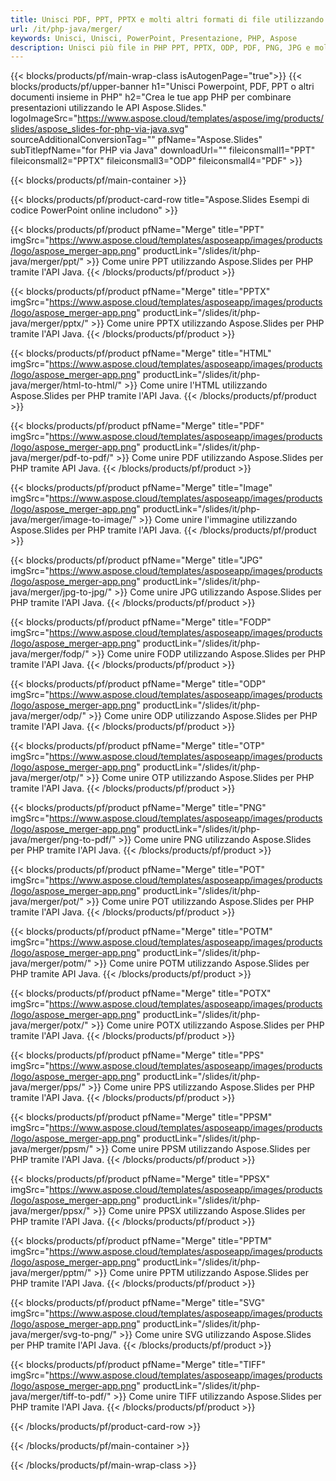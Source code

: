 ```yaml
---
title: Unisci PDF, PPT, PPTX e molti altri formati di file utilizzando PHP
url: /it/php-java/merger/
keywords: Unisci, Unisci, PowerPoint, Presentazione, PHP, Aspose
description: Unisci più file in PHP PPT, PPTX, ODP, PDF, PNG, JPG e molti altri.
---
```


{{< blocks/products/pf/main-wrap-class isAutogenPage="true">}}
{{< blocks/products/pf/upper-banner h1="Unisci Powerpoint, PDF, PPT o altri documenti insieme in PHP" h2="Crea le tue app PHP per combinare presentazioni utilizzando le API Aspose.Slides." logoImageSrc="https://www.aspose.cloud/templates/aspose/img/products/slides/aspose_slides-for-php-via-java.svg" sourceAdditionalConversionTag="" pfName="Aspose.Slides" subTitlepfName="for PHP via Java" downloadUrl="" fileiconsmall1="PPT" fileiconsmall2="PPTX" fileiconsmall3="ODP" fileiconsmall4="PDF" >}}

{{< blocks/products/pf/main-container >}}

{{< blocks/products/pf/product-card-row title="Aspose.Slides Esempi di codice PowerPoint online includono" >}}

{{< blocks/products/pf/product pfName="Merge" title="PPT" imgSrc="https://www.aspose.cloud/templates/asposeapp/images/products/logo/aspose_merger-app.png" productLink="/slides/it/php-java/merger/ppt/" >}}
Come unire PPT utilizzando Aspose.Slides per PHP tramite l'API Java.
{{< /blocks/products/pf/product >}}

{{< blocks/products/pf/product pfName="Merge" title="PPTX" imgSrc="https://www.aspose.cloud/templates/asposeapp/images/products/logo/aspose_merger-app.png" productLink="/slides/it/php-java/merger/pptx/" >}}
Come unire PPTX utilizzando Aspose.Slides per PHP tramite l'API Java.
{{< /blocks/products/pf/product >}}

{{< blocks/products/pf/product pfName="Merge" title="HTML" imgSrc="https://www.aspose.cloud/templates/asposeapp/images/products/logo/aspose_merger-app.png" productLink="/slides/it/php-java/merger/html-to-html/" >}}
Come unire l'HTML utilizzando Aspose.Slides per PHP tramite l'API Java.
{{< /blocks/products/pf/product >}}

{{< blocks/products/pf/product pfName="Merge" title="PDF" imgSrc="https://www.aspose.cloud/templates/asposeapp/images/products/logo/aspose_merger-app.png" productLink="/slides/it/php-java/merger/pdf-to-pdf/" >}}
Come unire PDF utilizzando Aspose.Slides per PHP tramite API Java.
{{< /blocks/products/pf/product >}}

{{< blocks/products/pf/product pfName="Merge" title="Image" imgSrc="https://www.aspose.cloud/templates/asposeapp/images/products/logo/aspose_merger-app.png" productLink="/slides/it/php-java/merger/image-to-image/" >}}
Come unire l'immagine utilizzando Aspose.Slides per PHP tramite l'API Java.
{{< /blocks/products/pf/product >}}

{{< blocks/products/pf/product pfName="Merge" title="JPG" imgSrc="https://www.aspose.cloud/templates/asposeapp/images/products/logo/aspose_merger-app.png" productLink="/slides/it/php-java/merger/jpg-to-jpg/" >}}
Come unire JPG utilizzando Aspose.Slides per PHP tramite l'API Java.
{{< /blocks/products/pf/product >}}

{{< blocks/products/pf/product pfName="Merge" title="FODP" imgSrc="https://www.aspose.cloud/templates/asposeapp/images/products/logo/aspose_merger-app.png" productLink="/slides/it/php-java/merger/fodp/" >}}
Come unire FODP utilizzando Aspose.Slides per PHP tramite l'API Java.
{{< /blocks/products/pf/product >}}

{{< blocks/products/pf/product pfName="Merge" title="ODP" imgSrc="https://www.aspose.cloud/templates/asposeapp/images/products/logo/aspose_merger-app.png" productLink="/slides/it/php-java/merger/odp/" >}}
Come unire ODP utilizzando Aspose.Slides per PHP tramite l'API Java.
{{< /blocks/products/pf/product >}}

{{< blocks/products/pf/product pfName="Merge" title="OTP" imgSrc="https://www.aspose.cloud/templates/asposeapp/images/products/logo/aspose_merger-app.png" productLink="/slides/it/php-java/merger/otp/" >}}
Come unire OTP utilizzando Aspose.Slides per PHP tramite l'API Java.
{{< /blocks/products/pf/product >}}

{{< blocks/products/pf/product pfName="Merge" title="PNG" imgSrc="https://www.aspose.cloud/templates/asposeapp/images/products/logo/aspose_merger-app.png" productLink="/slides/it/php-java/merger/png-to-pdf/" >}}
Come unire PNG utilizzando Aspose.Slides per PHP tramite l'API Java.
{{< /blocks/products/pf/product >}}

{{< blocks/products/pf/product pfName="Merge" title="POT" imgSrc="https://www.aspose.cloud/templates/asposeapp/images/products/logo/aspose_merger-app.png" productLink="/slides/it/php-java/merger/pot/" >}}
Come unire POT utilizzando Aspose.Slides per PHP tramite l'API Java.
{{< /blocks/products/pf/product >}}

{{< blocks/products/pf/product pfName="Merge" title="POTM" imgSrc="https://www.aspose.cloud/templates/asposeapp/images/products/logo/aspose_merger-app.png" productLink="/slides/it/php-java/merger/potm/" >}}
Come unire POTM utilizzando Aspose.Slides per PHP tramite API Java.
{{< /blocks/products/pf/product >}}

{{< blocks/products/pf/product pfName="Merge" title="POTX" imgSrc="https://www.aspose.cloud/templates/asposeapp/images/products/logo/aspose_merger-app.png" productLink="/slides/it/php-java/merger/potx/" >}}
Come unire POTX utilizzando Aspose.Slides per PHP tramite l'API Java.
{{< /blocks/products/pf/product >}}

{{< blocks/products/pf/product pfName="Merge" title="PPS" imgSrc="https://www.aspose.cloud/templates/asposeapp/images/products/logo/aspose_merger-app.png" productLink="/slides/it/php-java/merger/pps/" >}}
Come unire PPS utilizzando Aspose.Slides per PHP tramite l'API Java.
{{< /blocks/products/pf/product >}}

{{< blocks/products/pf/product pfName="Merge" title="PPSM" imgSrc="https://www.aspose.cloud/templates/asposeapp/images/products/logo/aspose_merger-app.png" productLink="/slides/it/php-java/merger/ppsm/" >}}
Come unire PPSM utilizzando Aspose.Slides per PHP tramite l'API Java.
{{< /blocks/products/pf/product >}}

{{< blocks/products/pf/product pfName="Merge" title="PPSX" imgSrc="https://www.aspose.cloud/templates/asposeapp/images/products/logo/aspose_merger-app.png" productLink="/slides/it/php-java/merger/ppsx/" >}}
Come unire PPSX utilizzando Aspose.Slides per PHP tramite l'API Java.
{{< /blocks/products/pf/product >}}

{{< blocks/products/pf/product pfName="Merge" title="PPTM" imgSrc="https://www.aspose.cloud/templates/asposeapp/images/products/logo/aspose_merger-app.png" productLink="/slides/it/php-java/merger/pptm/" >}}
Come unire PPTM utilizzando Aspose.Slides per PHP tramite l'API Java.
{{< /blocks/products/pf/product >}}

{{< blocks/products/pf/product pfName="Merge" title="SVG" imgSrc="https://www.aspose.cloud/templates/asposeapp/images/products/logo/aspose_merger-app.png" productLink="/slides/it/php-java/merger/svg-to-png/" >}}
Come unire SVG utilizzando Aspose.Slides per PHP tramite l'API Java.
{{< /blocks/products/pf/product >}}

{{< blocks/products/pf/product pfName="Merge" title="TIFF" imgSrc="https://www.aspose.cloud/templates/asposeapp/images/products/logo/aspose_merger-app.png" productLink="/slides/it/php-java/merger/tiff-to-pdf/" >}}
Come unire TIFF utilizzando Aspose.Slides per PHP tramite l'API Java.
{{< /blocks/products/pf/product >}}

{{< /blocks/products/pf/product-card-row >}}

{{< /blocks/products/pf/main-container >}}
    
{{< /blocks/products/pf/main-wrap-class >}}